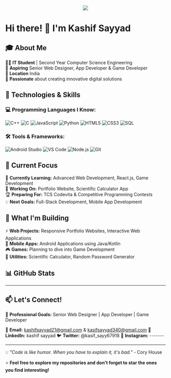 <div align="center">
  <img src="https://readme-typing-svg.herokuapp.com/?lines=💻+Kashif+Sayyad;Computer+Science+Student;Building+Digital+Solutions;Explore+My+Projects+Below!&font=JetBrains%20Mono&center=true&width=400&height=50&color=DC143C&vCenter=true&size=20&pause=1200">
</div>


# Hi there! 👋 I'm Kashif Sayyad

## 🎓 About Me
🧑‍💻 **IT Student** | Second Year Computer Science Engineering  
🌟 **Aspiring** Senior Web Designer, App Developer & Game Developer  
📍 **Location** India  
🚀 **Passionate** about creating innovative digital solutions

## 🔧 Technologies & Skills

### 💻 Programming Languages I Know:
<!-- Programming Languages -->
![C++](https://img.shields.io/badge/C%2B%2B-00599C?style=for-the-badge&logo=c%2B%2B&logoColor=white)
![C](https://img.shields.io/badge/C-00599C?style=for-the-badge&logo=c&logoColor=white)
![JavaScript](https://img.shields.io/badge/JavaScript-F7DF1E?style=for-the-badge&logo=javascript&logoColor=black)
![Python](https://img.shields.io/badge/Python-3776AB?style=for-the-badge&logo=python&logoColor=white)
![HTML5](https://img.shields.io/badge/HTML5-E34F26?style=for-the-badge&logo=html5&logoColor=white)
![CSS3](https://img.shields.io/badge/CSS3-1572B6?style=for-the-badge&logo=css3&logoColor=white)
![SQL](https://img.shields.io/badge/SQL-4479A1?style=for-the-badge&logo=mysql&logoColor=white)


### 🛠️ Tools & Frameworks:
![Android Studio](https://img.shields.io/badge/Android%20Studio-3DDC84?style=for-the-badge&logo=android-studio&logoColor=white)
![VS Code](https://img.shields.io/badge/VS%20Code-007ACC?style=for-the-badge&logo=visual-studio-code&logoColor=white)
![Node.js](https://img.shields.io/badge/Node.js-43853D?style=for-the-badge&logo=node.js&logoColor=white)
![Git](https://img.shields.io/badge/Git-F05032?style=for-the-badge&logo=git&logoColor=white)

## 🎯 Current Focus
🌱 **Currently Learning:** Advanced Web Development, React.js, Game Development  
🔭 **Working On:** Portfolio Website, Scientific Calculator App  
🏆 **Preparing For:** TCS Codevita & Competitive Programming Contests  
💡 **Next Goals:** Full-Stack Development, Mobile App Development

## 🚀 What I'm Building
⚡ **Web Projects:** Responsive Portfolio Websites, Interactive Web Applications  
📱 **Mobile Apps:** Android Applications using Java/Kotlin  
🎮 **Games:** Planning to dive into Game Development  
🧮 **Utilities:** Scientific Calculator, Random Password Generator

## 📊 GitHub Stats
--------------

## 📫 Let's Connect!
💼 **Professional Goals:** Senior Web Designer | App Developer | Game Developer  

📧 **Email:** kashifsayyad21@gmail.com & kasifsayyad340@gmail.com
💬 **LinkedIn:** kashif sayyad
🐦 **Twitter:** @kasif_sayy67918 
📱 **Instagram:** -------

---

💡 *"Code is like humor. When you have to explain it, it's bad."* - Cory House

⭐ **Feel free to explore my repositories and don't forget to star the ones you find interesting!**
